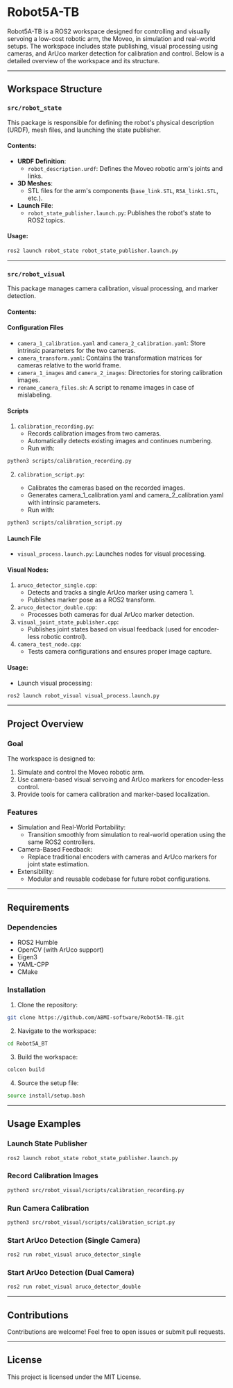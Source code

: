 # Robot5A-TB

Robot5A-TB is a ROS2 workspace designed for controlling and visually servoing a low-cost robotic arm, the Moveo, in simulation and real-world setups. The workspace includes state publishing, visual processing using cameras, and ArUco marker detection for calibration and control. Below is a detailed overview of the workspace and its structure.

---

## Workspace Structure

### `src/robot_state`

This package is responsible for defining the robot's physical description (URDF), mesh files, and launching the state publisher.

#### Contents:
- **URDF Definition**:
  - `robot_description.urdf`: Defines the Moveo robotic arm's joints and links.
- **3D Meshes**:
  - STL files for the arm's components (`base_link.STL`, `R5A_link1.STL`, etc.).
- **Launch File**:
  - `robot_state_publisher.launch.py`: Publishes the robot's state to ROS2 topics.

#### Usage:
```bash
ros2 launch robot_state robot_state_publisher.launch.py
```
--- 
### `src/robot_visual`

This package manages camera calibration, visual processing, and marker detection.
#### Contents:
#### Configuration Files

- `camera_1_calibration.yaml` and `camera_2_calibration.yaml`: Store intrinsic parameters for the two cameras.
- `camera_transform.yaml`: Contains the transformation matrices for cameras relative to the world frame.
- `camera_1_images` and `camera_2_images`: Directories for storing calibration images.
- `rename_camera_files.sh`: A script to rename images in case of mislabeling.

#### Scripts

1. `calibration_recording.py`:
    - Records calibration images from two cameras.
    - Automatically detects existing images and continues numbering.
    - Run with:
```bash
python3 scripts/calibration_recording.py
```
2. `calibration_script.py`:

    - Calibrates the cameras based on the recorded images.
    - Generates camera_1_calibration.yaml and camera_2_calibration.yaml with intrinsic parameters.
    - Run with:
```bash
python3 scripts/calibration_script.py
```
#### Launch File

- `visual_process.launch.py`: Launches nodes for visual processing.

#### Visual Nodes:

1. `aruco_detector_single.cpp`:
    - Detects and tracks a single ArUco marker using camera 1.
    - Publishes marker pose as a ROS2 transform.
2. `aruco_detector_double.cpp`:
    - Processes both cameras for dual ArUco marker detection.
3. `visual_joint_state_publisher.cpp`:
    - Publishes joint states based on visual feedback (used for encoder-less robotic control).
4. `camera_test_node.cpp`:
    - Tests camera configurations and ensures proper image capture.

#### Usage:

- Launch visual processing:
```bash
ros2 launch robot_visual visual_process.launch.py
```
---
## Project Overview
### Goal

The workspace is designed to:

1. Simulate and control the Moveo robotic arm.
2. Use camera-based visual servoing and ArUco markers for encoder-less control.
3. Provide tools for camera calibration and marker-based localization.

### Features

- Simulation and Real-World Portability:
    - Transition smoothly from simulation to real-world operation using the same ROS2 controllers.
- Camera-Based Feedback:
    - Replace traditional encoders with cameras and ArUco markers for joint state estimation.
- Extensibility:
    - Modular and reusable codebase for future robot configurations.
---
## Requirements
### Dependencies

- ROS2 Humble
- OpenCV (with ArUco support)
- Eigen3
- YAML-CPP
- CMake

### Installation

1. Clone the repository:
```bash
git clone https://github.com/ABMI-software/Robot5A-TB.git
```
2. Navigate to the workspace:
```bash
cd Robot5A_BT
```
3. Build the workspace:
```bash
colcon build
```
4. Source the setup file:
```bash
source install/setup.bash
```
---
## Usage Examples
### Launch State Publisher
```bash
ros2 launch robot_state robot_state_publisher.launch.py
```
### Record Calibration Images
```bash
python3 src/robot_visual/scripts/calibration_recording.py
```
### Run Camera Calibration
```bash
python3 src/robot_visual/scripts/calibration_script.py
```
### Start ArUco Detection (Single Camera)
```bash
ros2 run robot_visual aruco_detector_single
```
### Start ArUco Detection (Dual Camera)
```bash
ros2 run robot_visual aruco_detector_double
```
---
## Contributions

Contributions are welcome! Feel free to open issues or submit pull requests.

---
## License

This project is licensed under the MIT License.